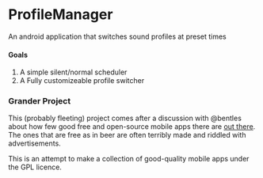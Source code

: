 ProfileManager
==============

An android application that switches sound profiles at preset times

#### Goals
1. A simple silent/normal scheduler
2. A Fully customizeable profile switcher

### Grander Project

This (probably fleeting) project comes after a discussion with @bentles about how few good free and open-source mobile apps there are [out there](https://en.wikipedia.org/wiki/List_of_free_and_open-source_Android_applications). The ones that are free as in beer are often terribly made and riddled with advertisements.

This is an attempt to make a collection of good-quality mobile apps under the GPL licence.
